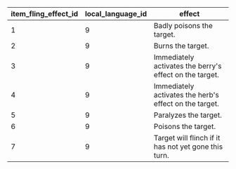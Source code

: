 | item_fling_effect_id | local_language_id |                         effect                          |
|----------------------|-------------------|---------------------------------------------------------|
| 1                    | 9                 | Badly poisons the target.                               |
| 2                    | 9                 | Burns the target.                                       |
| 3                    | 9                 | Immediately activates the berry's effect on the target. |
| 4                    | 9                 | Immediately activates the herb's effect on the target.  |
| 5                    | 9                 | Paralyzes the target.                                   |
| 6                    | 9                 | Poisons the target.                                     |
| 7                    | 9                 | Target will flinch if it has not yet gone this turn.    |
